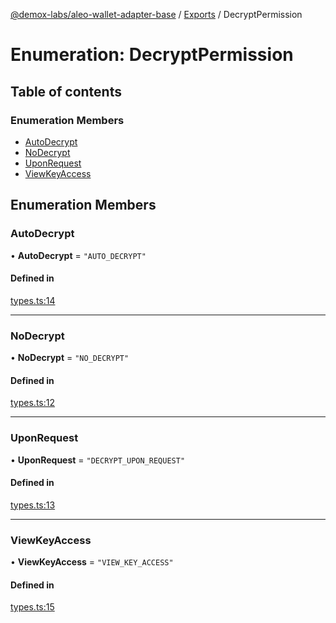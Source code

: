 [@demox-labs/aleo-wallet-adapter-base](../README.md) / [Exports](../modules.md) / DecryptPermission

# Enumeration: DecryptPermission

## Table of contents

### Enumeration Members

- [AutoDecrypt](DecryptPermission.md#autodecrypt)
- [NoDecrypt](DecryptPermission.md#nodecrypt)
- [UponRequest](DecryptPermission.md#uponrequest)
- [ViewKeyAccess](DecryptPermission.md#viewkeyaccess)

## Enumeration Members

### AutoDecrypt

• **AutoDecrypt** = ``"AUTO_DECRYPT"``

#### Defined in

[types.ts:14](https://github.com/demox-labs/leo-wallet-adapter/blob/21dd6ca/packages/core/base/types.ts#L14)

___

### NoDecrypt

• **NoDecrypt** = ``"NO_DECRYPT"``

#### Defined in

[types.ts:12](https://github.com/demox-labs/leo-wallet-adapter/blob/21dd6ca/packages/core/base/types.ts#L12)

___

### UponRequest

• **UponRequest** = ``"DECRYPT_UPON_REQUEST"``

#### Defined in

[types.ts:13](https://github.com/demox-labs/leo-wallet-adapter/blob/21dd6ca/packages/core/base/types.ts#L13)

___

### ViewKeyAccess

• **ViewKeyAccess** = ``"VIEW_KEY_ACCESS"``

#### Defined in

[types.ts:15](https://github.com/demox-labs/leo-wallet-adapter/blob/21dd6ca/packages/core/base/types.ts#L15)
